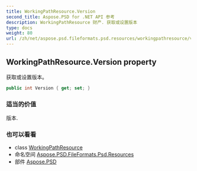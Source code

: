 ```yaml
---
title: WorkingPathResource.Version
second_title: Aspose.PSD for .NET API 参考
description: WorkingPathResource 财产. 获取或设置版本
type: docs
weight: 80
url: /zh/net/aspose.psd.fileformats.psd.resources/workingpathresource/version/
---
```

## WorkingPathResource.Version property

获取或设置版本。

```csharp
public int Version { get; set; }
```

### 适当的价值

版本.

### 也可以看看

* class [WorkingPathResource](../)
* 命名空间 [Aspose.PSD.FileFormats.Psd.Resources](../../workingpathresource/)
* 部件 [Aspose.PSD](../../../)


